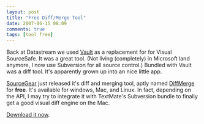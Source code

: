 ```yaml
---
layout: post
title: "Free Diff/Merge Tool"
date: 2007-06-15 08:09
comments: true
tags: [tool free]
---
```

Back at Datastream we used [Vault][3] as a replacement for for Visual SourceSafe. It was a great tool. (Not living (completely) in Microsoft land anymore, I now use Subversion for all source control.) Bundled with Vault was a diff tool. It's apparently grown up into an nice little app. 

[SourceGear][1] just released it's diff and merging tool, aptly named [DiffMerge][2] for **free**. It's available for windows, Mac, and Linux. In fact, depending on the API, I may try to integrate it with TextMate's Subversion bundle to finally get a good visual diff engine on the Mac.

<!-- ![DiffMerge](/assets/diffmerge.png) -->

[Download it now][4].

[1]: http://sourcegear.com/
[2]: http://sourcegear.com/diffmerge/
[3]: http://sourcegear.com/vault/
[4]: http://sourcegear.com/diffmerge/downloads.html